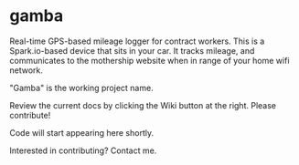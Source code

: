 gamba
=====

Real-time GPS-based mileage logger for contract workers. This is a Spark.io-based device that sits in your car. It tracks mileage, and communicates to the mothership website when in range of your home wifi network.

"Gamba" is the working project  name.

Review the current docs by clicking the Wiki button at the right. Please contribute!

Code will start appearing here shortly.

Interested in contributing? Contact me.
